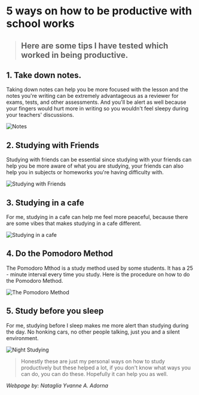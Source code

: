 # 5 ways on how to be productive with school works #
> ## Here are some tips I have tested which worked in being productive. ##
## 1. Take down notes.
Taking down notes can help you be more focused with the lesson and the notes you're writing can be extremely advantageous as a reviewer for exams, tests, and other assessments. And you'll be alert as well because your fingers would hurt more in writing so you wouldn't feel sleepy during your teachers' discussions.

![Notes](https://i.pinimg.com/564x/38/23/41/3823415016ef75e94fac5086100fe357.jpg)

## 2. Studying with Friends
Studying with friends can be essential since studying with your friends can help you be more aware of what you are studying, your friends can also help you in subjects or homeworks you're having difficulty with. 

![Studying with Friends](https://i.pinimg.com/564x/e0/1d/50/e01d5010e9671a87b2057e299fa1d4f8.jpg)

## 3. Studying in a cafe
For me, studying in a cafe can help me feel more peaceful, because there are some vibes that makes studying in a cafe different.

![Studying in a cafe](https://i.pinimg.com/564x/8d/41/a0/8d41a0d18b96be4bd3cbdc3c17d4c70d.jpg)

## 4. Do the Pomodoro Method
The Pomodoro Mthod is a study method used by some students. It has a 25 - minute interval every time you study. Here is the procedure on how to do the Pomodoro Method.

![The Pomodoro Method](https://i.pinimg.com/736x/a2/a2/dd/a2a2ddd59cdfa8fcef0f157578682637.jpg)

## 5. Study before you sleep
For me, studying before I sleep makes me more alert than studying during the day. No honking cars, no other people talking, just you and a silent environment. 

![Night Studying](https://i.pinimg.com/564x/19/9e/fb/199efbd7f3c417611e568ae1714d75b2.jpg)

> Honestly these are just my personal ways on how to study productively but these helped a lot, if you don't know what ways you can do, you can do these. Hopefully it can help you as well.

*Webpage by: Nataglia Yvanne A. Adorna*
